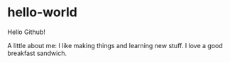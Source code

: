 # hello-world
Hello Github!

A little about me: I like making things and learning new stuff. I love a good breakfast sandwich.
